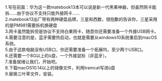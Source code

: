 1.写在前面：华为这一款matebook13本可以说是新一代黑果神器，但虽然网卡能拆......由于协议不支持只能外接网卡......<br>
2.matebook13出厂带有两种硬盘品牌，三星和西数，很抱歉的告诉你，三星采用的是PM981需要拆机换硬盘<br>
3.网卡虽然能拆但是协议不支持白果网卡，随意你还需要准备一个外接USB网卡。<br>
4.需要注意的是，蓝牙需要热启动，也就是需要从windows10系统重启到macOS系统。<br>
5.由于这款电脑没有USB口，你还需要准备一个拓展坞，至少两个USB口。<br>
6.还需要一个8G以上的ù盘，一个外接鼠标（非蓝牙）。<br>
7.准备就绪让我们，开始吧。<br>
8.下载macOS10.14以上的镜像文件，利用tramcat写进ü盘<br>
9.替换三叶草文件，安装。<br>

